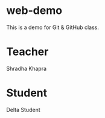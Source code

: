 # web-demo
This is a demo for Git &amp; GitHub class.

# Teacher
Shradha Khapra
# Student
Delta Student